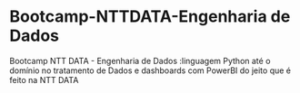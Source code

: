 # Bootcamp-NTTDATA-Engenharia de Dados
 Bootcamp NTT DATA - Engenharia de Dados :linguagem Python até o domínio no tratamento de Dados e dashboards com PowerBI do jeito que é feito na NTT DATA
